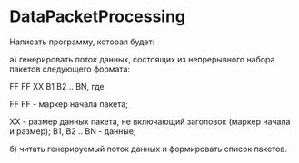 # DataPacketProcessing

Написать программу, которая будет:

а) генерировать поток данных, состоящих из непрерывного набора пакетов следующего формата:

FF FF XX B1 B2 .. BN, где

FF FF - маркер начала пакета;

XX - размер данных пакета, не включающий заголовок (маркер начала и размер); B1, B2 .. BN - данные;

б) читать генерируемый поток данных и формировать список пакетов.
